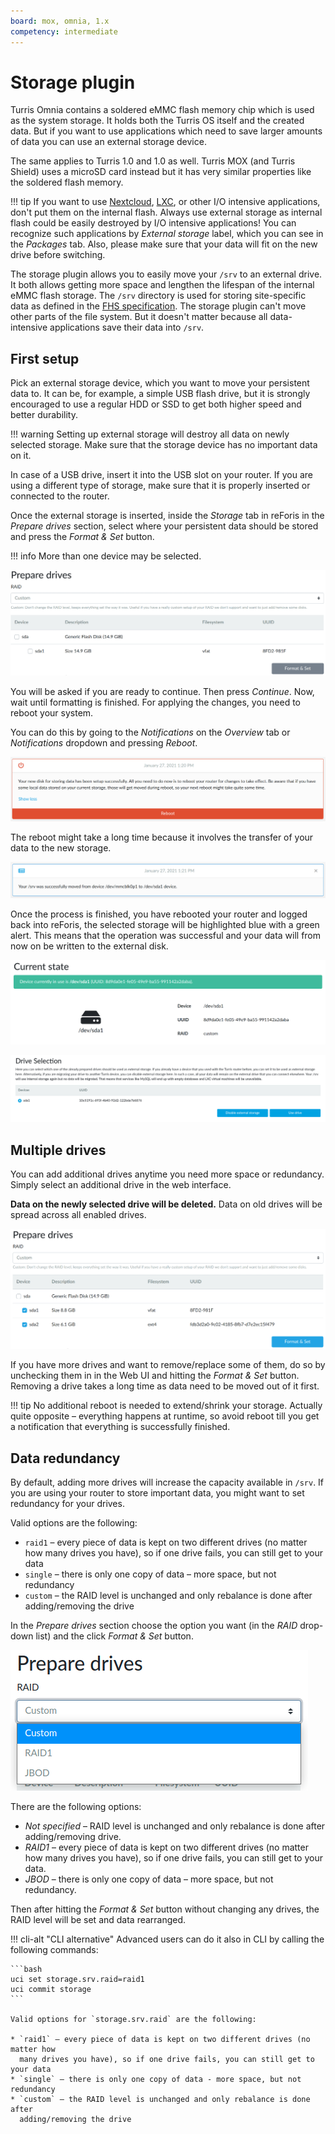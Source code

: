 ```yaml
---
board: mox, omnia, 1.x
competency: intermediate
---
```

# Storage plugin

<!--storage-general-start-->
Turris Omnia contains a soldered eMMC flash memory chip which is used as the
system storage. It holds both the Turris OS itself and the created data. But
if you want to use applications which need to save larger amounts of data you
can use an external storage device.

The same applies to Turris 1.0 and 1.0 as well. Turris MOX (and Turris Shield)
uses a microSD card instead but it has very similar properties like the
soldered flash memory.

!!! tip
    If you want to use [Nextcloud](../../../geek/nextcloud/nextcloud.md),
    [LXC](../../../geek/lxc/lxc.md), or other I/O intensive applications, don't
    put them on the internal flash. Always use external storage as internal
    flash could be easily destroyed by I/O intensive applications! You can
    recognize such applications by _External storage_ label, which you can see
    in the _Packages_ tab. Also, please make sure that your data will fit on
    the new drive before switching.

The storage plugin allows you to easily move your `/srv` to an external drive.
It both allows getting more space and lengthen the lifespan of the internal
eMMC flash storage. The `/srv` directory is used for storing site-specific data
as defined in the [FHS specification](https://en.wikipedia.org/wiki/Filesystem_Hierarchy_Standard).
The storage plugin can't move other parts of the file system. But it doesn't
matter because all data-intensive applications save their data into `/srv`.
<!--storage-general-end-->

## First setup

<!--storage-first-start-->
Pick an external storage device, which you want to move your persistent
data to. It can be, for example, a simple USB flash drive, but it is strongly
encouraged to use a regular HDD or SSD to get both higher speed and better
durability.

!!! warning
    Setting up external storage will destroy all data on newly selected
    storage. Make sure that the storage device has no important data on it.

In case of a USB drive, insert it into the USB slot on your router. If you are
using a different type of storage, make sure that it is properly inserted or
connected to the router.

Once the external storage is inserted, inside the _Storage_ tab in reForis in
the _Prepare drives_ section, select where your persistent data should be
stored and press the _Format & Set_ button.
<!--storage-first-end-->

!!! info
    More than one device may be selected.

![Storage devices](devices.png)

You will be asked if you are ready to continue. Then press _Continue_.
Now, wait until formatting is finished. For applying the changes, you need to
reboot your system.

You can do this by going to the _Notifications_ on the _Overview_ tab or
_Notifications_ dropdown and pressing _Reboot_.

![Reboot notification](reboot.png)

The reboot might take a long time because it involves the transfer of your data
to the new storage.

![Notification after reboot](done.png)

Once the process is finished, you have rebooted your router and logged back
into reForis, the selected storage will be highlighted blue with a green
alert. This means that the operation was successful and your data will from
now on be written to the external disk.

![Device is ready](device-ready.png)

![Drive selection](selection.png)

## Multiple drives

You can add additional drives anytime you need more space or redundancy. Simply
select an additional drive in the web interface.

**Data on the newly selected drive will be deleted.** Data on old drives will
be spread across all enabled drives.

![Multiple devices](multiple-devices.png)

If you have more drives and want to remove/replace some of them, do so by
unchecking them in in the Web UI and hitting the _Format & Set_ button.
Removing a drive takes a long time as data need to be moved out of it first.

!!! tip
    No additional reboot is needed to extend/shrink your storage. Actually
    quite opposite – everything happens at runtime, so avoid reboot till you
    get a notification that everything is successfully finished.

## Data redundancy

By default, adding more drives will increase the capacity available in `/srv`.
If you are using your router to store important data, you might want to set
redundancy for your drives.

Valid options are the following:

* `raid1` – every piece of data is kept on two different drives (no matter how
  many drives you have), so if one drive fails, you can still get to your data
* `single` – there is only one copy of data – more space, but not redundancy
* `custom` – the RAID level is unchanged and only rebalance is done after
  adding/removing the drive

In the _Prepare drives_ section choose the option you want (in the _RAID_
drop-down list) and the click _Format & Set_ button.

![Raid options](raid-options.png)

There are the following options:

* _Not specified_ – RAID level is unchanged and only rebalance is done after
  adding/removing drive.
* _RAID1_ – every piece of data is kept on two different drives (no matter how
  many drives you have), so if one drive fails, you can still get to your data.
* _JBOD_ – there is only one copy of data – more space, but not redundancy.

Then after hitting the _Format & Set_ button without changing any drives, the
RAID level will be set and data rearranged.

!!! cli-alt "CLI alternative"
    Advanced users can do it also in CLI by calling the following commands:

    ```bash
    uci set storage.srv.raid=raid1
    uci commit storage
    ```

    Valid options for `storage.srv.raid` are the following:

    * `raid1` – every piece of data is kept on two different drives (no matter how
      many drives you have), so if one drive fails, you can still get to your data
    * `single` – there is only one copy of data - more space, but not redundancy
    * `custom` – the RAID level is unchanged and only rebalance is done after
      adding/removing the drive
